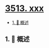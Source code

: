 # [3513. xxx](https://github.com/Tdahuyou/TNotes.leetcode/tree/main/notes/3513.%20xxx)

<!-- region:toc -->

- [1. 📝 概述](#1--概述)

<!-- endregion:toc -->

## 1. 📝 概述
